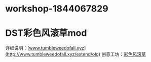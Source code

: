 # workshop-1844067829
# DST彩色风滚草mod
详细说明：[www.tumbleweedofall.xyz](http://www.tumbleweedofall.xyz/extend/old)
创意工坊：[彩色风滚草](https://steamcommunity.com/sharedfiles/filedetails/?id=1844067829)
